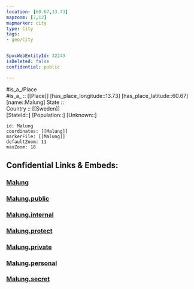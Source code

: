 ```yaml
---
location: [60.67,13.73] 
mapzoom: [7,12] 
mapmarker: city 
type: City
tags:
- geo/City


SpocWebEntityId: 32243
isDeleted: false
confidential: public

---
```

#is_a_/Place  
#is_a_ :: [[Place]] 
[has_place_longitude::13.73] 
[has_place_latitude::60.67] 
[name::Malung] 
State ::  
Country :: [[Sweden]]  
[StateId::] 
[Population::] 
[Unknown::] 


```leaflet
id: Malung
coordinates: [[Malung]] 
markerFile: [[Malung]] 
defaultZoom: 11 
maxZoom: 18
```


## Confidential Links & Embeds: 

### [Malung](/_Standards/Earth/Continent/Europe/Europe~North/Sweden/Provinces~Sweden/Dalarna/City/Malung.md) 

### [Malung.public](/_public/Earth/Continent/Europe/Europe~North/Sweden/Provinces~Sweden/Dalarna/City/Malung.public.md) 

### [Malung.internal](/_internal/Earth/Continent/Europe/Europe~North/Sweden/Provinces~Sweden/Dalarna/City/Malung.internal.md) 

### [Malung.protect](/_protect/Earth/Continent/Europe/Europe~North/Sweden/Provinces~Sweden/Dalarna/City/Malung.protect.md) 

### [Malung.private](/_private/Earth/Continent/Europe/Europe~North/Sweden/Provinces~Sweden/Dalarna/City/Malung.private.md) 

### [Malung.personal](/_personal/Earth/Continent/Europe/Europe~North/Sweden/Provinces~Sweden/Dalarna/City/Malung.personal.md) 

### [Malung.secret](/_secret/Earth/Continent/Europe/Europe~North/Sweden/Provinces~Sweden/Dalarna/City/Malung.secret.md)

